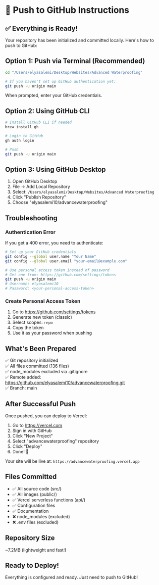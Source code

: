 # 🚀 Push to GitHub Instructions

## ✅ Everything is Ready!

Your repository has been initialized and committed locally. Here's how to push to GitHub:

## Option 1: Push via Terminal (Recommended)

```bash
cd "/Users/elyasalemi/Desktop/Websites/Advanced Waterproofing"

# If you haven't set up GitHub authentication yet:
git push -u origin main
```

When prompted, enter your GitHub credentials.

## Option 2: Using GitHub CLI

```bash
# Install GitHub CLI if needed
brew install gh

# Login to GitHub
gh auth login

# Push
git push -u origin main
```

## Option 3: Using GitHub Desktop

1. Open GitHub Desktop
2. File → Add Local Repository
3. Select: `/Users/elyasalemi/Desktop/Websites/Advanced Waterproofing`
4. Click "Publish Repository"
5. Choose "elyasalemi10/advancewaterproofing"

## Troubleshooting

### Authentication Error
If you get a 400 error, you need to authenticate:

```bash
# Set up your GitHub credentials
git config --global user.name "Your Name"
git config --global user.email "your-email@example.com"

# Use personal access token instead of password
# Get one from: https://github.com/settings/tokens
git push -u origin main
# Username: elyasalemi10
# Password: <your-personal-access-token>
```

### Create Personal Access Token
1. Go to https://github.com/settings/tokens
2. Generate new token (classic)
3. Select scopes: `repo`
4. Copy the token
5. Use it as your password when pushing

## What's Been Prepared

✅ Git repository initialized  
✅ All files committed (136 files)  
✅ node_modules excluded via .gitignore  
✅ Remote added: https://github.com/elyasalemi10/advancewaterproofing.git  
✅ Branch: main  

## After Successful Push

Once pushed, you can deploy to Vercel:

1. Go to https://vercel.com
2. Sign in with GitHub
3. Click "New Project"
4. Select "advancewaterproofing" repository
5. Click "Deploy"
6. Done! 🎉

Your site will be live at: `https://advancewaterproofing.vercel.app`

## Files Committed

- ✅ All source code (src/)
- ✅ All images (public/)
- ✅ Vercel serverless functions (api/)
- ✅ Configuration files
- ✅ Documentation
- ❌ node_modules (excluded)
- ❌ .env files (excluded)

## Repository Size

~7.2MB (lightweight and fast!)

## Ready to Deploy!

Everything is configured and ready. Just need to push to GitHub!



